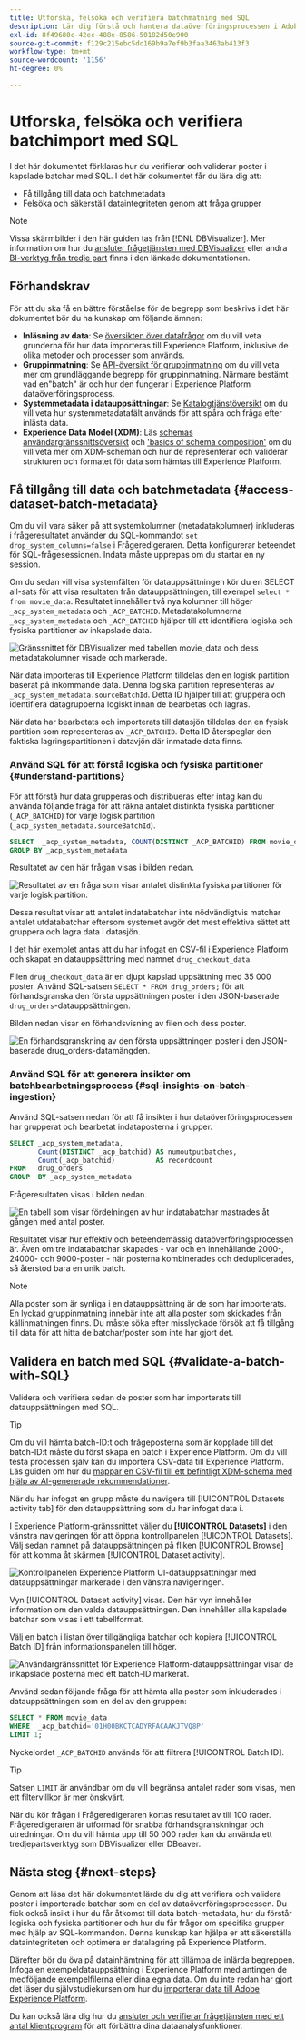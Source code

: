 ```yaml
---
title: Utforska, felsöka och verifiera batchmatning med SQL
description: Lär dig förstå och hantera dataöverföringsprocessen i Adobe Experience Platform. I det här dokumentet finns information om hur du verifierar batchar och frågar efter inlästa data.
exl-id: 8f49680c-42ec-488e-8586-50182d50e900
source-git-commit: f129c215ebc5dc169b9a7ef9b3faa3463ab413f3
workflow-type: tm+mt
source-wordcount: '1156'
ht-degree: 0%

---
```


# Utforska, felsöka och verifiera batchimport med SQL

I det här dokumentet förklaras hur du verifierar och validerar poster i kapslade batchar med SQL. I det här dokumentet får du lära dig att:

- Få tillgång till data och batchmetadata
- Felsöka och säkerställ dataintegriteten genom att fråga grupper

>[!NOTE]
>
>Vissa skärmbilder i den här guiden tas från [!DNL DBVisualizer]. Mer information om hur du [ansluter frågetjänsten med DBVisualizer](../clients/dbvisulaizer.md) eller andra [BI-verktyg från tredje part](../clients/overview.md) finns i den länkade dokumentationen.

## Förhandskrav

För att du ska få en bättre förståelse för de begrepp som beskrivs i det här dokumentet bör du ha kunskap om följande ämnen:

- **Inläsning av data**: Se [översikten över datafrågor](../../ingestion/home.md) om du vill veta grunderna för hur data importeras till Experience Platform, inklusive de olika metoder och processer som används.
- **Gruppinmatning**: Se [API-översikt för gruppinmatning](../../ingestion/batch-ingestion/overview.md) om du vill veta mer om grundläggande begrepp för gruppinmatning. Närmare bestämt vad en&quot;batch&quot; är och hur den fungerar i Experience Platform dataöverföringsprocess.
- **Systemmetadata i datauppsättningar**: Se [Katalogtjänstöversikt](../../catalog/home.md) om du vill veta hur systemmetadatafält används för att spåra och fråga efter inlästa data.
- **Experience Data Model (XDM)**: Läs [schemas användargränssnittsöversikt](../../xdm/ui/overview.md) och [&#39;basics of schema composition&#39;](../../xdm/schema/composition.md) om du vill veta mer om XDM-scheman och hur de representerar och validerar strukturen och formatet för data som hämtas till Experience Platform.

## Få tillgång till data och batchmetadata {#access-dataset-batch-metadata}

Om du vill vara säker på att systemkolumner (metadatakolumner) inkluderas i frågeresultatet använder du SQL-kommandot `set drop_system_columns=false` i Frågeredigeraren. Detta konfigurerar beteendet för SQL-frågesessionen. Indata måste upprepas om du startar en ny session.

Om du sedan vill visa systemfälten för datauppsättningen kör du en SELECT all-sats för att visa resultaten från datauppsättningen, till exempel `select * from movie_data`. Resultatet innehåller två nya kolumner till höger `_acp_system_metadata` och `_ACP_BATCHID`. Metadatakolumnerna `_acp_system_metadata` och `_ACP_BATCHID` hjälper till att identifiera logiska och fysiska partitioner av inkapslade data.

![Gränssnittet för DBVisualizer med tabellen movie_data och dess metadatakolumner visade och markerade.](../images/use-cases/movie_data-table-with-metadata-columns.png)

När data importeras till Experience Platform tilldelas den en logisk partition baserat på inkommande data. Denna logiska partition representeras av `_acp_system_metadata.sourceBatchId`. Detta ID hjälper till att gruppera och identifiera datagrupperna logiskt innan de bearbetas och lagras.

När data har bearbetats och importerats till datasjön tilldelas den en fysisk partition som representeras av `_ACP_BATCHID`. Detta ID återspeglar den faktiska lagringspartitionen i datavjön där inmatade data finns.

### Använd SQL för att förstå logiska och fysiska partitioner {#understand-partitions}

För att förstå hur data grupperas och distribueras efter intag kan du använda följande fråga för att räkna antalet distinkta fysiska partitioner (`_ACP_BATCHID`) för varje logisk partition (`_acp_system_metadata.sourceBatchId`).

```SQL
SELECT  _acp_system_metadata, COUNT(DISTINCT _ACP_BATCHID) FROM movie_data
GROUP BY _acp_system_metadata
```

Resultatet av den här frågan visas i bilden nedan.

![Resultatet av en fråga som visar antalet distinkta fysiska partitioner för varje logisk partition.](../images/use-cases/logical-and-physical-partition-count.png)

Dessa resultat visar att antalet indatabatchar inte nödvändigtvis matchar antalet utdatabatchar eftersom systemet avgör det mest effektiva sättet att gruppera och lagra data i datasjön.

I det här exemplet antas att du har infogat en CSV-fil i Experience Platform och skapat en datauppsättning med namnet `drug_checkout_data`.

Filen `drug_checkout_data` är en djupt kapslad uppsättning med 35 000 poster. Använd SQL-satsen `SELECT * FROM drug_orders;` för att förhandsgranska den första uppsättningen poster i den JSON-baserade `drug_orders`-datauppsättningen.

Bilden nedan visar en förhandsvisning av filen och dess poster.

![En förhandsgranskning av den första uppsättningen poster i den JSON-baserade drug_orders-datamängden.](../images/use-cases/drug-orders-preview.png)

### Använd SQL för att generera insikter om batchbearbetningsprocess {#sql-insights-on-batch-ingestion}

Använd SQL-satsen nedan för att få insikter i hur dataöverföringsprocessen har grupperat och bearbetat indataposterna i grupper.

```sql
SELECT _acp_system_metadata,
       Count(DISTINCT _acp_batchid) AS numoutputbatches,
       Count(_acp_batchid)          AS recordcount
FROM   drug_orders
GROUP  BY _acp_system_metadata 
```

Frågeresultaten visas i bilden nedan.

![En tabell som visar fördelningen av hur indatabatchar mastrades åt gången med antal poster.](../images/use-cases/distribution-of-input-batches.png)

Resultatet visar hur effektiv och beteendemässig dataöverföringsprocessen är. Även om tre indatabatchar skapades - var och en innehållande 2000-, 24000- och 9000-poster - när posterna kombinerades och deduplicerades, så återstod bara en unik batch.

>[!NOTE]
>
>Alla poster som är synliga i en datauppsättning är de som har importerats. En lyckad gruppinmatning innebär inte att alla poster som skickades från källinmatningen finns. Du måste söka efter misslyckade försök att få tillgång till data för att hitta de batchar/poster som inte har gjort det.

## Validera en batch med SQL {#validate-a-batch-with-SQL}

Validera och verifiera sedan de poster som har importerats till datauppsättningen med SQL.

>[!TIP]
>
>Om du vill hämta batch-ID:t och frågeposterna som är kopplade till det batch-ID:t måste du först skapa en batch i Experience Platform. Om du vill testa processen själv kan du importera CSV-data till Experience Platform. Läs guiden om hur du [mappar en CSV-fil till ett befintligt XDM-schema med hjälp av AI-genererade rekommendationer](../../ingestion/tutorials/map-csv/recommendations.md).

När du har infogat en grupp måste du navigera till [!UICONTROL Datasets activity tab] för den datauppsättning som du har infogat data i.

I Experience Platform-gränssnittet väljer du **[!UICONTROL Datasets]** i den vänstra navigeringen för att öppna kontrollpanelen [!UICONTROL Datasets]. Välj sedan namnet på datauppsättningen på fliken [!UICONTROL Browse] för att komma åt skärmen [!UICONTROL Dataset activity].

![Kontrollpanelen Experience Platform UI-datauppsättningar med datauppsättningar markerade i den vänstra navigeringen.](../images/use-cases/datasets-workspace.png)

Vyn [!UICONTROL Dataset activity] visas. Den här vyn innehåller information om den valda datauppsättningen. Den innehåller alla kapslade batchar som visas i ett tabellformat.

Välj en batch i listan över tillgängliga batchar och kopiera [!UICONTROL Batch ID] från informationspanelen till höger.

![Användargränssnittet för Experience Platform-datauppsättningar visar de inkapslade posterna med ett batch-ID markerat.](../images/use-cases/batch-id.png)

Använd sedan följande fråga för att hämta alla poster som inkluderades i datauppsättningen som en del av den gruppen:

```sql
SELECT * FROM movie_data
WHERE  _acp_batchid='01H00BKCTCADYRFACAAKJTVQ8P' 
LIMIT 1;
```

Nyckelordet `_ACP_BATCHID` används för att filtrera [!UICONTROL Batch ID].

>[!TIP]
>
>Satsen `LIMIT` är användbar om du vill begränsa antalet rader som visas, men ett filtervillkor är mer önskvärt.

När du kör frågan i Frågeredigeraren kortas resultatet av till 100 rader. Frågeredigeraren är utformad för snabba förhandsgranskningar och utredningar. Om du vill hämta upp till 50 000 rader kan du använda ett tredjepartsverktyg som DBVisualizer eller DBeaver.

## Nästa steg {#next-steps}

Genom att läsa det här dokumentet lärde du dig att verifiera och validera poster i importerade batchar som en del av dataöverföringsprocessen. Du fick också insikt i hur du får åtkomst till data batch-metadata, hur du förstår logiska och fysiska partitioner och hur du får frågor om specifika grupper med hjälp av SQL-kommandon. Denna kunskap kan hjälpa er att säkerställa dataintegriteten och optimera er datalagring på Experience Platform.

Därefter bör du öva på datainhämtning för att tillämpa de inlärda begreppen. Infoga en exempeldatauppsättning i Experience Platform med antingen de medföljande exempelfilerna eller dina egna data. Om du inte redan har gjort det läser du självstudiekursen om hur du [importerar data till Adobe Experience Platform](../../ingestion/tutorials/ingest-batch-data.md).

Du kan också lära dig hur du [ansluter och verifierar frågetjänsten med ett antal klientprogram](../clients/overview.md) för att förbättra dina dataanalysfunktioner.
